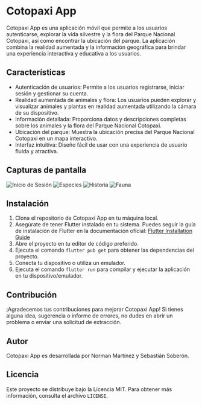 # Cotopaxi App

Cotopaxi App es una aplicación móvil que permite a los usuarios autenticarse, explorar la vida silvestre y la flora del Parque Nacional Cotopaxi, así como encontrar la ubicación del parque. La aplicación combina la realidad aumentada y la información geográfica para brindar una experiencia interactiva y educativa a los usuarios.

## Características

- Autenticación de usuarios: Permite a los usuarios registrarse, iniciar sesión y gestionar su cuenta.
- Realidad aumentada de animales y flora: Los usuarios pueden explorar y visualizar animales y plantas en realidad aumentada utilizando la cámara de su dispositivo.
- Información detallada: Proporciona datos y descripciones completas sobre los animales y la flora del Parque Nacional Cotopaxi.
- Ubicación del parque: Muestra la ubicación precisa del Parque Nacional Cotopaxi en un mapa interactivo.
- Interfaz intuitiva: Diseño fácil de usar con una experiencia de usuario fluida y atractiva.

## Capturas de pantalla

![Inicio de Sesión](https://github.com/Chsebas98/cotopaxi_app/blob/master/assets/imagenes/Interfaces/Login.png)
![Especies](https://github.com/Chsebas98/cotopaxi_app/blob/master/assets/imagenes/Interfaces/Especies.png)
![Historia](https://github.com/Chsebas98/cotopaxi_app/blob/master/assets/imagenes/Interfaces/Historia.png)
![Fauna](https://github.com/Chsebas98/cotopaxi_app/blob/master/assets/imagenes/Interfaces/Fauna.png)

## Instalación

1. Clona el repositorio de Cotopaxi App en tu máquina local.
2. Asegúrate de tener Flutter instalado en tu sistema. Puedes seguir la guía de instalación de Flutter en la documentación oficial: [Flutter Installation Guide](https://flutter.dev/docs/get-started/install)
3. Abre el proyecto en tu editor de código preferido.
4. Ejecuta el comando `flutter pub get` para obtener las dependencias del proyecto.
5. Conecta tu dispositivo o utiliza un emulador.
6. Ejecuta el comando `flutter run` para compilar y ejecutar la aplicación en tu dispositivo/emulador.

## Contribución

¡Agradecemos tus contribuciones para mejorar Cotopaxi App! Si tienes alguna idea, sugerencia o informe de errores, no dudes en abrir un problema o enviar una solicitud de extracción.

## Autor

Cotopaxi App es desarrollada por Norman Martínez y Sebastián Soberón.

## Licencia

Este proyecto se distribuye bajo la Licencia MIT. Para obtener más información, consulta el archivo `LICENSE`.
